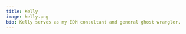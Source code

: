```yaml
---
title: Kelly
image: kelly.png
bio: Kelly serves as my EDM consultant and general ghost wrangler.
---
```

